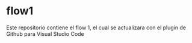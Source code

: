 # flow1
Este repositorio contiene el flow 1, el cual se actualizara con el plugin de Github para Visual Studio Code
